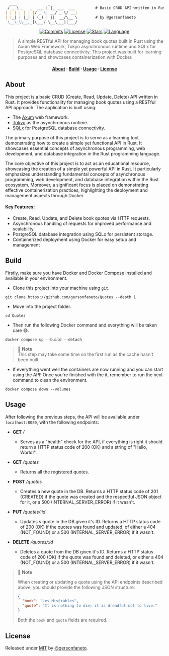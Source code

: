 ```markdown
  ___              _
 / _ \ _   _  ___ | |_ ___  ___         # Basic CRUD API written in Rust.
| | | | | | |/ _ \| __/ _ \/ __|                                          
| |_| | |_| | (_) | ||  __/\__ \        # by @gersonfaneto
 \__\_\\__,_|\___/ \__\___||___/
```

<div align="center">

[![Commits][commits-shield]][commits-url]
[![License][license-shield]][license-url]
[![Stars][stars-shield]][stars-url]
[![Language][language-shield]][language-url]

</div>

> A simple RESTful API for managing book quotes built in Rust using the Axum Web Framework, Tokyo
> asynchronous runtime,and SQLx for PostgreSQL database connectivity. This project was built for
> learning purposes and showcases containerization with Docker.

<h4 align="center">
  <a href="#about">About</a>
  ·
  <a href="#build">Build</a>
  ·
  <a href="#usage">Usage</a>
  ·
  <a href="#license">License</a>
</h4>

## About

This project is a basic CRUD (Create, Read, Update, Delete) API written in Rust. It provides
functionality for managing book quotes using a RESTful API approach. The application is built
using:

- The [Axum][axum-url] web framework.
- [Tokyo][toyko-url] as the asynchronous runtime.
- [SQLx][sqlx-url] for PostgreSQL database connectivity.

The primary purpose of this project is to serve as a learning tool, demonstrating how to create
a simple yet functional API in Rust. It showcases essential concepts of asynchronous programming,
web development, and database integration in the Rust programming language.

The core objective of this project is to act as an educational resource, showcasing the creation
of a simple yet powerful API in Rust. It particularly emphasizes understanding fundamental
concepts of asynchronous programming, web development, and database integration within the Rust
ecosystem. Moreover, a significant focus is placed on demonstrating effective containerization
practices, highlighting the deployment and management aspects through Docker

#### Key Features:

- Create, Read, Update, and Delete book quotes via HTTP requests.
- Asynchronous handling of requests for improved performance and scalability.
- PostgreSQL database integration using SQLx for persistent storage.
- Containerized deployment using Docker for easy setup and management

## Build

Firstly, make sure you have Docker and Docker Compose installed and available in your environment.

- Clone this project into your machine using `git`.

```console
git clone https://github.com/gersonfaneto/Quotes --depth 1
```

- Move into the project folder.

```console
cd Quotes
```

- Then run the following Docker command and everything will be taken care 😄.

```console
docker compose up --build --detach
```

> 📝 **Note**  
> This step may take some time on the first run as the cache hasn't been built.

- If everything went well the containers are now running and you can start using the API! Once
  you're finished with the it, remember to run the next command to clean the environment.

```console
docker compose down --volumes
```

## Usage

After following the previous steps, the API will be available under `localhost:8080`, with the
following endpoints:

- **GET** _/_

  - Serves as a "health" check for the API, if everything is right it should return a HTTP
    status code of 200 (OK) and a string of "Hello, World!".

- **GET** _/quotes_

  - Returns all the registered quotes.

- **POST** _/quotes_

  - Creates a new quote in the DB. Returns a HTTP status code of 201 (CREATED) if the quote was
    created and the respectful JSON object for it, or a 500 (INTERNAL_SERVER_ERROR) if it wasn't.

- **PUT** _/quotes/:id_

  - Updates s quote in the DB given it's ID. Returns a HTTP status code of 200 (OK) if the quotes
    was found and updated, of either a 404 (NOT_FOUND) or a 500 (INTERNAL_SERVER_ERROR) if it wasn't.

- **DELETE** _/quotes/:id_

  - Deletes a quote from the DB given it's ID. Returns a HTTP status code of 200 (OK) if the quote
    was found and deleted, or either a 404 (NOT_FOUND) or a 500 (INTERNAL_SERVER_ERROR) if it wasn't.

> 📝 **Note**
>
> When creating or updating a quote using the API endpoints described above, you should provide the
> following JSON structure:
>
> ```json
> {
>   "book": "Les Misérables",
>   "quote": "It is nothing to die; it is dreadful not to live."
> }
> ```
>
> Both the `book` and `quote` fields are required.

## License

Released under [MIT](https://github.com/gersonfaneto/Quotes/blob/main/LICENSE) by
[@gersonfaneto](https://github.com/gersonfaneto).

<!-- NOTE: Links... -->

[stars-url]: https://github.com/gersonfaneto/Quotes/stargazers
[license-url]: https://github.com/gersonfaneto/Quotes/blob/main/LICENSE
[commits-url]: https://github.com/gersonfaneto/Quotes/commit/main
[language-url]: https://foundation.rust-lang.org/

[stars-shield]: https://img.shields.io/github/stars/gersonfaneto/Quotes?color=blue&style=for-the-badge&logo=github
[license-shield]: https://img.shields.io/github/license/gersonfaneto/Quotes?color=blue&style=for-the-badge
[commits-shield]: https://img.shields.io/github/last-commit/gersonfaneto/Quotes?color=blue&style=for-the-badge&logo=git
[language-shield]: https://img.shields.io/static/v1?label=LANGUAGE&message=Rust&color=informational&style=for-the-badge

[axum-url]: https://github.com/tokio-rs/axum
[toyko-url]: https://github.com/tokio-rs/tokio
[sqlx-url]: https://github.com/launchbadge/sqlx
